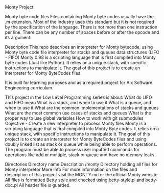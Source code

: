 Monty Project

Monty byte code files
Files containing Monty byte codes usually have the .m extension. Most of the industry uses this standard but it is not required by the specification of the language. There is not more than one instruction per line. There can be any number of spaces before or after the opcode and its argument:

Description
This repo describes an interpreter for Monty bytecode, using Monty byte code file interpreter for stacks and queues data structures (LIFO - FIFO) Monty 0.98 is a scripting language that is first compiled into Monty byte codes (Just like Python). It relies on a unique stack, with specific instructions to manipulate it. The goal of this project is to create an interpreter for Monty ByteCodes files.

It is built for learning purposes and as a required project for Alx Software Engineering curriculum

This project in the Low Level Programming series is about:
What do LIFO and FIFO mean
What is a stack, and when to use it
What is a queue, and when to use it
What are the common implementations of stacks and queues
What are the most common use cases of stacks and queues
What is the proper way to use global variables
How to work with git submodules
Objective - Create a new interpreter to process Monty files
Monty is a scripting language that is first compiled into Monty Byte codes. It relies on a unique stack, with specific instructions to manipulate it. The goal of this project is to create an interpreter for Monty ByteCodes files and using doubly linked list as stack or queue while being able to perform operations. The program must be able to process user inputted commands for operations like add or multiple, stack or queue and have no memory leaks.

Directories
Directory name	Description
/monty	Directory holding all files for Monty interpretor
More Info
For more information on the files and description of this project visit the MONTY.md or the official Monty website All files is formatted Betty style and checked using betty-style.pl and betty-doc.pl All header file is guarded.
